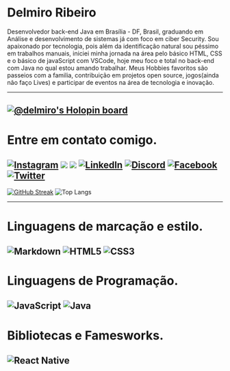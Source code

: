 # Delmiro Ribeiro

<p>
  Desenvolvedor back-end Java em Brasília - DF, Brasil, graduando em Análise e desenvolvimento de sistemas já com foco em ciber Security. Sou apaixonado por tecnologia, pois além da identificação natural sou péssimo em trabalhos manuais, iniciei minha jornada na área pelo básico HTML, CSS e o básico de javaScript com VSCode, hoje meu foco e total no back-end com Java no qual estou amando trabalhar.
  Meus Hobbies favoritos são passeios com a familia, contribuição em projetos open source, jogos(ainda não faço Lives) e participar de eventos na área de tecnologia e inovação.  
</p>

---

[![@delmiro's Holopin board](https://holopin.io/api/user/board?user=delmiro)](https://holopin.io/@delmiro)
--- 
# Entre em contato comigo.

[![Instagram](https://img.shields.io/badge/Instagram-000?style=for-the-badge&logo=instagram)](https://www.instagram.com/SEUUSERNAME/)
 	<a href="https://www.twitch.tv/mirotec" target="_blank"><img src="https://img.shields.io/badge/Twitch-black?style=for-the-badge&logo=twitch&logoColor=white" target="_blank"></a> 
  <a href = "mailto:delmiroribeiro.alpha@gmail.com"><img src="https://img.shields.io/badge/-Gmail-black?style=for-the-badge&logo=gmail&logoColor=white" target="_blank"></a> [![LinkedIn](https://img.shields.io/badge/LinkedIn-000?style=for-the-badge&logo=linkedin&logoColor=#0000ff)](https://www.linkedin.com/in/[SEUUSERNAME](https://www.linkedin.com/in/delmiro-ribeiro-7452411a0/)/)
  [![Discord](https://img.shields.io/badge/Discord-000?style=for-the-badge&logo=discord)](https://www.discord.com/in/junior_2020/)
  [![Facebook](https://img.shields.io/badge/Facebook-000?style=for-the-badge&logo=facebook)](https://www.facebook.com/delmiro.junior.16/)
  [![Twitter](https://img.shields.io/badge/Twitter-000?style=for-the-badge&logo=twitter)](https://twitter.com/Delmiro16368715)
--- 
  [![GitHub Streak](https://streak-stats.demolab.com/?user=Delmiro-Ribeiro&theme=bear&background=000&border=30A3DC&dates=FFF)](https://git.io/streak-stats) 
  ![Top Langs](https://github-readme-stats-git-masterrstaa-rickstaa.vercel.app/api/top-langs/?username=Delmiro-Ribeiro&layout=compact&bg_color=000&border_color=30A3DC&title_color=E94D5F&text_color=FFF)

---
# Linguagens de marcação e estilo.
![Markdown](https://img.shields.io/badge/Markdown-000?style=for-the-badge&logo=markdown)
![HTML5](https://img.shields.io/badge/HTML5-000?style=for-the-badge&logo=html5)
![CSS3](https://img.shields.io/badge/CSS3-000?style=for-the-badge&logo=css3&logoColor=264CE4)
---
# Linguagens de Programação.
![JavaScript](https://img.shields.io/badge/JavaScript-000?style=for-the-badge&logo=javascript)
![Java](https://img.shields.io/badge/Java-000?style=for-the-badge&logo=java)
---
# Bibliotecas e Famesworks.
![React Native](https://img.shields.io/badge/React-Native-000?style=for-the-badge&logo=React-Native)
---
